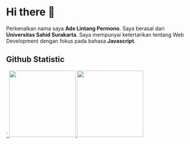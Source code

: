 # Hi there 👋

Perkenalkan nama saya **Ade Lintang Permono**. Saya berasal dari **Universitas Sahid Surakarta**. Saya mempunyai ketertarikan tentang Web Development dengan fokus pada bahasa **Javascript**.


## Github Statistic

<p align="left">
<a href="https://github.com/adelintang">`
  <img height="180em" src="https://github-readme-stats-eight-theta.vercel.app/api?username=adelintang&show_icons=true&theme=tokyonight&include_all_commits=true&count_private=true" />
  <img height="180em" src="https://github-readme-stats-eight-theta.vercel.app/api/top-langs/?username=adelintang&layout=compact&langs_count=8&theme=tokyonight" />
</a>
</p>
